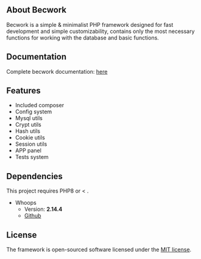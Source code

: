 ## About Becwork
Becwork is a simple & minimalist PHP framework designed for fast development and simple customizability, contains only the most necessary functions for working with the database and basic functions.

## Documentation
Complete becwork documentation: [here](https://github.com/lordbecvold/becwork/blob/main/DOC.MD)

## Features
- Included composer
- Config system
- Mysql utils
- Crypt utils
- Hash utils
- Cookie utils
- Session utils
- APP panel
- Tests system

## Dependencies
This project requires PHP8 or < .
* Whoops
   * Version: **2.14.4**
   * [Github](https://github.com/filp/whoops)

## License
The framework is open-sourced software licensed under the [MIT license](https://opensource.org/licenses/MIT).

